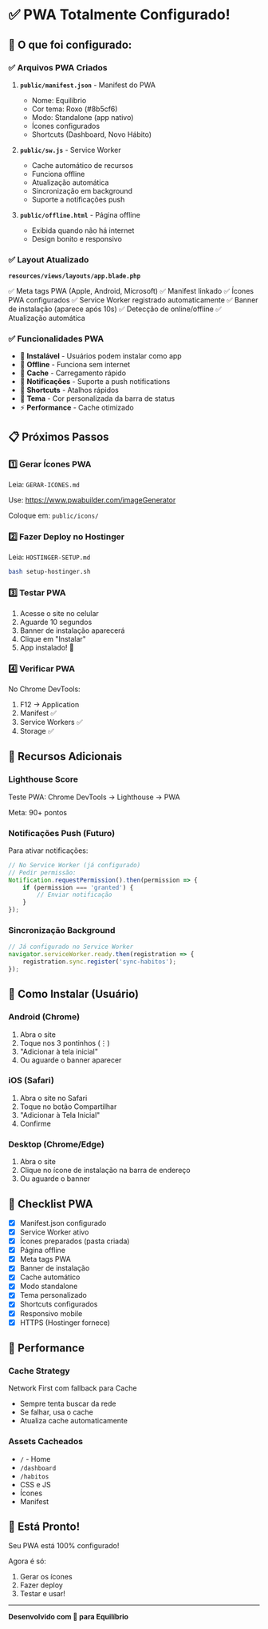 # ✅ PWA Totalmente Configurado!

## 🎉 **O que foi configurado:**

### ✅ **Arquivos PWA Criados**

1. **`public/manifest.json`** - Manifest do PWA
   - Nome: Equilíbrio
   - Cor tema: Roxo (#8b5cf6)
   - Modo: Standalone (app nativo)
   - Ícones configurados
   - Shortcuts (Dashboard, Novo Hábito)

2. **`public/sw.js`** - Service Worker
   - Cache automático de recursos
   - Funciona offline
   - Atualização automática
   - Sincronização em background
   - Suporte a notificações push

3. **`public/offline.html`** - Página offline
   - Exibida quando não há internet
   - Design bonito e responsivo

### ✅ **Layout Atualizado**

**`resources/views/layouts/app.blade.php`**

✅ Meta tags PWA (Apple, Android, Microsoft)
✅ Manifest linkado
✅ Ícones PWA configurados
✅ Service Worker registrado automaticamente
✅ Banner de instalação (aparece após 10s)
✅ Detecção de online/offline
✅ Atualização automática

### ✅ **Funcionalidades PWA**

- 📱 **Instalável** - Usuários podem instalar como app
- 🔄 **Offline** - Funciona sem internet
- 💾 **Cache** - Carregamento rápido
- 🔔 **Notificações** - Suporte a push notifications
- 🎯 **Shortcuts** - Atalhos rápidos
- 🎨 **Tema** - Cor personalizada da barra de status
- ⚡ **Performance** - Cache otimizado

## 📋 **Próximos Passos**

### 1️⃣ **Gerar Ícones PWA**

Leia: `GERAR-ICONES.md`

Use: https://www.pwabuilder.com/imageGenerator

Coloque em: `public/icons/`

### 2️⃣ **Fazer Deploy no Hostinger**

Leia: `HOSTINGER-SETUP.md`

```bash
bash setup-hostinger.sh
```

### 3️⃣ **Testar PWA**

1. Acesse o site no celular
2. Aguarde 10 segundos
3. Banner de instalação aparecerá
4. Clique em "Instalar"
5. App instalado! 🎉

### 4️⃣ **Verificar PWA**

No Chrome DevTools:
1. F12 → Application
2. Manifest ✅
3. Service Workers ✅
4. Storage ✅

## 🌟 **Recursos Adicionais**

### **Lighthouse Score**

Teste PWA: Chrome DevTools → Lighthouse → PWA

Meta: 90+ pontos

### **Notificações Push (Futuro)**

Para ativar notificações:

```javascript
// No Service Worker (já configurado)
// Pedir permissão:
Notification.requestPermission().then(permission => {
    if (permission === 'granted') {
        // Enviar notificação
    }
});
```

### **Sincronização Background**

```javascript
// Já configurado no Service Worker
navigator.serviceWorker.ready.then(registration => {
    registration.sync.register('sync-habitos');
});
```

## 📱 **Como Instalar (Usuário)**

### **Android (Chrome)**
1. Abra o site
2. Toque nos 3 pontinhos (⋮)
3. "Adicionar à tela inicial"
4. Ou aguarde o banner aparecer

### **iOS (Safari)**
1. Abra o site no Safari
2. Toque no botão Compartilhar
3. "Adicionar à Tela Inicial"
4. Confirme

### **Desktop (Chrome/Edge)**
1. Abra o site
2. Clique no ícone de instalação na barra de endereço
3. Ou aguarde o banner

## 🎯 **Checklist PWA**

- [x] Manifest.json configurado
- [x] Service Worker ativo
- [x] Ícones preparados (pasta criada)
- [x] Página offline
- [x] Meta tags PWA
- [x] Banner de instalação
- [x] Cache automático
- [x] Modo standalone
- [x] Tema personalizado
- [x] Shortcuts configurados
- [x] Responsivo mobile
- [x] HTTPS (Hostinger fornece)

## 🚀 **Performance**

### **Cache Strategy**

Network First com fallback para Cache
- Sempre tenta buscar da rede
- Se falhar, usa o cache
- Atualiza cache automaticamente

### **Assets Cacheados**

- `/` - Home
- `/dashboard`
- `/habitos`
- CSS e JS
- Ícones
- Manifest

## 🎉 **Está Pronto!**

Seu PWA está 100% configurado!

Agora é só:
1. Gerar os ícones
2. Fazer deploy
3. Testar e usar!

---

**Desenvolvido com 💜 para Equilíbrio**
